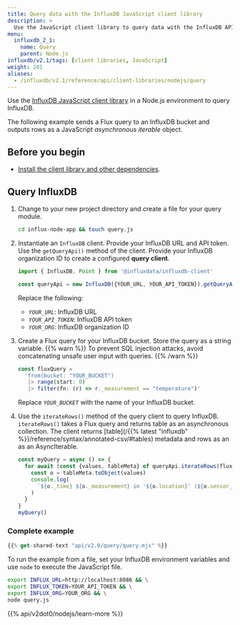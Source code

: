 ```yaml
---
title: Query data with the InfluxDB JavaScript client library
description: >
  Use the JavaScript client library to query data with the InfluxDB API in Node.js.
menu:
  influxdb_2_1:
    name: Query
    parent: Node.js
influxdb/v2.1/tags: [client libraries, JavaScript]
weight: 201
aliases:
  - /influxdb/v2.1/reference/api/client-libraries/nodejs/query
---
```


Use the [InfluxDB JavaScript client library](https://github.com/influxdata/influxdb-client-js) in a Node.js environment to query InfluxDB.  

The following example sends a Flux query to an InfluxDB bucket and outputs rows as a JavaScript _asynchronous iterable_ object.

## Before you begin

- [Install the client library and other dependencies](/influxdb/v2.1/api-guide/client-libraries/nodejs/install/).

## Query InfluxDB

1. Change to your new project directory and create a file for your query module.

   ```sh
   cd influx-node-app && touch query.js
   ```

2. Instantiate an `InfluxDB` client. Provide your InfluxDB URL and API token.
   Use the `getQueryApi()` method of the client.
   Provide your InfluxDB organization ID to create a configured **query client**.

   ```js
   import { InfluxDB, Point } from '@influxdata/influxdb-client'

   const queryApi = new InfluxDB({YOUR_URL, YOUR_API_TOKEN}).getQueryApi(YOUR_ORG)
   ```

   Replace the following:
   - *`YOUR_URL`*: InfluxDB URL
   - *`YOUR_API_TOKEN`*: InfluxDB API token
   - *`YOUR_ORG`*: InfluxDB organization ID

3. Create a Flux query for your InfluxDB bucket. Store the query as a string variable.
   {{% warn %}}
   To prevent SQL injection attacks, avoid concatenating unsafe user input with queries.
   {{% /warn %}}

   ```js
   const fluxQuery =
     'from(bucket: "YOUR_BUCKET")
      |> range(start: 0)
      |> filter(fn: (r) => r._measurement == "temperature")'
   ```
   Replace *`YOUR_BUCKET`* with the name of your InfluxDB bucket.

4. Use the `iterateRows()` method of the query client to query InfluxDB.
   `iterateRows()` takes a Flux query and returns table as an asynchronous collection.
   The client returns [table](/{{% latest "influxdb" %}}/reference/syntax/annotated-csv/#tables) metadata and rows as an as an AsyncIterable.

   ```js
   const myQuery = async () => {
     for await (const {values, tableMeta} of queryApi.iterateRows(fluxQuery)) {
       const o = tableMeta.toObject(values)
       console.log(
         `${o._time} ${o._measurement} in '${o.location}' (${o.sensor_id}): ${o._field}=${o._value}`
       )
     }
   }
   myQuery()
   ```

### Complete example

```js
{{% get-shared-text "api/v2.0/query/query.mjs" %}}
```

To run the example from a file, set your InfluxDB environment variables and use `node` to execute the JavaScript file.

```sh
export INFLUX_URL=http://localhost:8086 && \
export INFLUX_TOKEN=YOUR_API_TOKEN && \
export INFLUX_ORG=YOUR_ORG && \
node query.js
```

{{% api/v2dot0/nodejs/learn-more %}}
